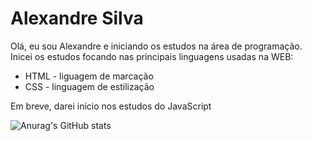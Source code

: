 # Alexandre Silva

Olá, eu sou Alexandre e iniciando os estudos na área de programação.
Inicei os estudos focando nas principais linguagens usadas na WEB:

- HTML - liguagem de marcação 
- CSS - linguagem de estilização

Em breve, darei início nos estudos do JavaScript

![Anurag's GitHub stats](https://github-readme-stats.vercel.app/api?username=dev-alexandre2024&show_icons=true&theme=dark)
